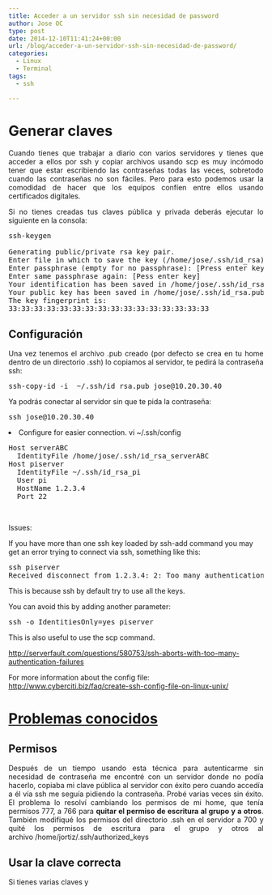 ```yaml
---
title: Acceder a un servidor ssh sin necesidad de password
author: Jose OC
type: post
date: 2014-12-10T11:41:24+00:00
url: /blog/acceder-a-un-servidor-ssh-sin-necesidad-de-password/
categories:
  - Linux
  - Terminal
tags:
  - ssh

---
```

<h1 style="text-align: justify">
  Generar claves
</h1>

<p style="text-align: justify">
  Cuando tienes que trabajar a diario con varios servidores y tienes que acceder a ellos por ssh y copiar archivos usando scp es muy incómodo tener que estar escribiendo las contraseñas todas las veces, sobretodo cuando las contraseñas no son fáciles. Pero para esto podemos usar la comodidad de hacer que los equipos confíen entre ellos usando certificados digitales.
</p>

<p style="text-align: justify">
  Si no tienes creadas tus claves pública y privada deberás ejecutar lo siguiente en la consola:
</p>

<pre class="lang:sh decode:true">ssh-keygen

Generating public/private rsa key pair.
Enter file in which to save the key (/home/jose/.ssh/id_rsa):[Enter key]
Enter passphrase (empty for no passphrase): [Press enter key]
Enter same passphrase again: [Pess enter key]
Your identification has been saved in /home/jose/.ssh/id_rsa.
Your public key has been saved in /home/jose/.ssh/id_rsa.pub.
The key fingerprint is:
33:33:33:33:33:33:33:33:33:33:33:33:33:33:33:33</pre>

<h2 style="text-align: justify">
  Configuración
</h2>

<p style="text-align: justify">
  Una vez tenemos el archivo .pub creado (por defecto se crea en tu home dentro de un directorio .ssh) lo copiamos al servidor, te pedirá la contraseña ssh:
</p>

<pre class="lang:sh decode:true">ssh-copy-id -i  ~/.ssh/id_rsa.pub jose@10.20.30.40</pre>

<p style="text-align: justify">
  Ya podrás conectar al servidor sin que te pida la contraseña:
</p>

<pre class="lang:sh decode:true ">ssh jose@10.20.30.40</pre>

<p style="text-align: justify">
</p>

<li value="3">
  Configure for easier connection. <span class="lang:sh decode:true crayon-inline ">vi ~/.ssh/config</span> <pre class="lang:sh decode:true">Host serverABC
  IdentityFile /home/jose/.ssh/id_rsa_serverABC
Host piserver
  IdentityFile ~/.ssh/id_rsa_pi
  User pi
  HostName 1.2.3.4
  Port 22</pre>  
</li>

Issues:

If you have more than one ssh key loaded by ssh-add command you may get an error trying to connect via ssh, something like this:

<pre class="lang:sh decode:true">ssh piserver
Received disconnect from 1.2.3.4: 2: Too many authentication failures for pi</pre>

This is because ssh by default try to use all the keys.

You can avoid this by adding another parameter:

<pre class="lang:sh decode:true ">ssh -o IdentitiesOnly=yes piserver</pre>

This is also useful to use the scp command.

<http://serverfault.com/questions/580753/ssh-aborts-with-too-many-authentication-failures>

For more information about the config file: <http://www.cyberciti.biz/faq/create-ssh-config-file-on-linux-unix/>

<p style="text-align: justify">
</p>

<h1 style="text-align: justify">
  <strong><span style="text-decoration: underline">Problemas conocidos</span></strong>
</h1>

<h2 style="text-align: justify">
  Permisos
</h2>

<p style="text-align: justify">
  Después de un tiempo usando esta técnica para autenticarme sin necesidad de contraseña me encontré con un servidor donde no podía hacerlo, copiaba mi clave pública al servidor con éxito pero cuando accedía a él vía ssh me seguía pidiendo la contraseña. Probé varias veces sin éxito. El problema lo resolví cambiando los permisos de mi home, que tenía permisos 777, a 766 para <strong>quitar el permiso de escritura al grupo y a otros</strong>. También modifiqué los permisos del directorio .ssh en el servidor a 700 y quité los permisos de escritura para el grupo y otros al archivo /home/jortiz/.ssh/authorized_keys
</p>

<h2 style="text-align: justify">
  Usar la clave correcta
</h2>

<p style="text-align: justify">
  Si tienes varias claves y
</p>